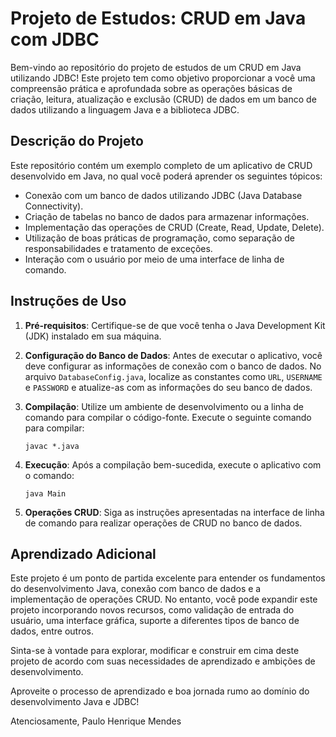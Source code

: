 # Projeto de Estudos: CRUD em Java com JDBC

Bem-vindo ao repositório do projeto de estudos de um CRUD em Java utilizando JDBC! Este projeto tem como objetivo proporcionar a você uma compreensão prática e aprofundada sobre as operações básicas de criação, leitura, atualização e exclusão (CRUD) de dados em um banco de dados utilizando a linguagem Java e a biblioteca JDBC.

## Descrição do Projeto

Este repositório contém um exemplo completo de um aplicativo de CRUD desenvolvido em Java, no qual você poderá aprender os seguintes tópicos:

- Conexão com um banco de dados utilizando JDBC (Java Database Connectivity).
- Criação de tabelas no banco de dados para armazenar informações.
- Implementação das operações de CRUD (Create, Read, Update, Delete).
- Utilização de boas práticas de programação, como separação de responsabilidades e tratamento de exceções.
- Interação com o usuário por meio de uma interface de linha de comando.

## Instruções de Uso

1. **Pré-requisitos**: Certifique-se de que você tenha o Java Development Kit (JDK) instalado em sua máquina.

2. **Configuração do Banco de Dados**: Antes de executar o aplicativo, você deve configurar as informações de conexão com o banco de dados. No arquivo `DatabaseConfig.java`, localize as constantes como `URL`, `USERNAME` e `PASSWORD` e atualize-as com as informações do seu banco de dados.

3. **Compilação**: Utilize um ambiente de desenvolvimento ou a linha de comando para compilar o código-fonte. Execute o seguinte comando para compilar: 

    ```
    javac *.java
    ```

4. **Execução**: Após a compilação bem-sucedida, execute o aplicativo com o comando:

    ```
    java Main
    ```

5. **Operações CRUD**: Siga as instruções apresentadas na interface de linha de comando para realizar operações de CRUD no banco de dados.

## Aprendizado Adicional

Este projeto é um ponto de partida excelente para entender os fundamentos do desenvolvimento Java, conexão com banco de dados e a implementação de operações CRUD. No entanto, você pode expandir este projeto incorporando novos recursos, como validação de entrada do usuário, uma interface gráfica, suporte a diferentes tipos de banco de dados, entre outros.

Sinta-se à vontade para explorar, modificar e construir em cima deste projeto de acordo com suas necessidades de aprendizado e ambições de desenvolvimento.

Aproveite o processo de aprendizado e boa jornada rumo ao domínio do desenvolvimento Java e JDBC!

Atenciosamente,
Paulo Henrique Mendes